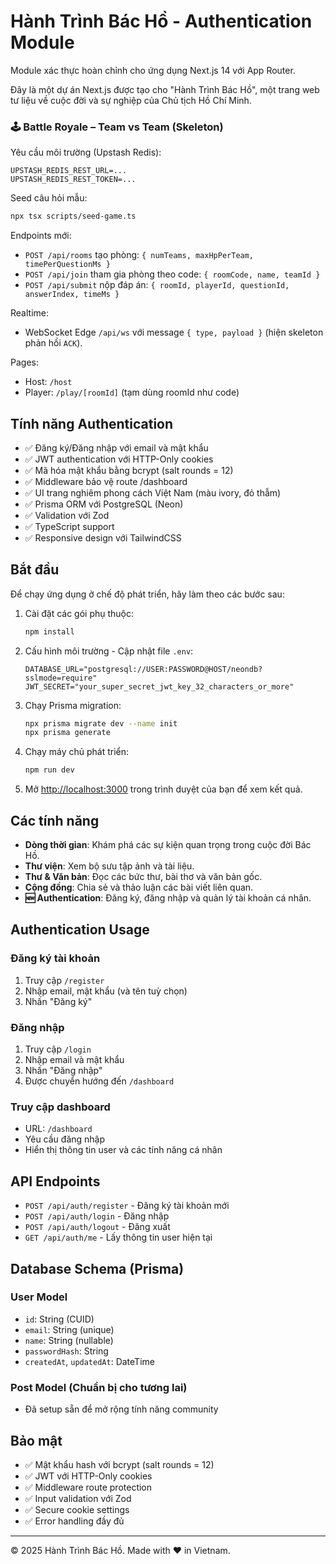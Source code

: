 # Hành Trình Bác Hồ - Authentication Module

Module xác thực hoàn chỉnh cho ứng dụng Next.js 14 với App Router.

Đây là một dự án Next.js được tạo cho "Hành Trình Bác Hồ", một trang web tư liệu về cuộc đời và sự nghiệp của Chủ tịch Hồ Chí Minh.

### 🕹️ Battle Royale – Team vs Team (Skeleton)

Yêu cầu môi trường (Upstash Redis):

```env
UPSTASH_REDIS_REST_URL=...
UPSTASH_REDIS_REST_TOKEN=...
```

Seed câu hỏi mẫu:

```bash
npx tsx scripts/seed-game.ts
```

Endpoints mới:
- `POST /api/rooms` tạo phòng: `{ numTeams, maxHpPerTeam, timePerQuestionMs }`
- `POST /api/join` tham gia phòng theo code: `{ roomCode, name, teamId }`
- `POST /api/submit` nộp đáp án: `{ roomId, playerId, questionId, answerIndex, timeMs }`

Realtime:
- WebSocket Edge `/api/ws` với message `{ type, payload }` (hiện skeleton phản hồi `ACK`).

Pages:
- Host: `/host`
- Player: `/play/[roomId]` (tạm dùng roomId như code)

## Tính năng Authentication

- ✅ Đăng ký/Đăng nhập với email và mật khẩu
- ✅ JWT authentication với HTTP-Only cookies
- ✅ Mã hóa mật khẩu bằng bcrypt (salt rounds = 12)
- ✅ Middleware bảo vệ route /dashboard
- ✅ UI trang nghiêm phong cách Việt Nam (màu ivory, đỏ thẫm)
- ✅ Prisma ORM với PostgreSQL (Neon)
- ✅ Validation với Zod
- ✅ TypeScript support
- ✅ Responsive design với TailwindCSS

## Bắt đầu

Để chạy ứng dụng ở chế độ phát triển, hãy làm theo các bước sau:

1.  Cài đặt các gói phụ thuộc:
    ```bash
    npm install
    ```

2.  Cấu hình môi trường - Cập nhật file `.env`:
    ```env
    DATABASE_URL="postgresql://USER:PASSWORD@HOST/neondb?sslmode=require"
    JWT_SECRET="your_super_secret_jwt_key_32_characters_or_more"
    ```

3.  Chạy Prisma migration:
    ```bash
    npx prisma migrate dev --name init
    npx prisma generate
    ```

4.  Chạy máy chủ phát triển:
    ```bash
    npm run dev
    ```

5.  Mở [http://localhost:3000](http://localhost:3000) trong trình duyệt của bạn để xem kết quả.

## Các tính năng

- **Dòng thời gian**: Khám phá các sự kiện quan trọng trong cuộc đời Bác Hồ.
- **Thư viện**: Xem bộ sưu tập ảnh và tài liệu.
- **Thư & Văn bản**: Đọc các bức thư, bài thơ và văn bản gốc.
- **Cộng đồng**: Chia sẻ và thảo luận các bài viết liên quan.
- **🆕 Authentication**: Đăng ký, đăng nhập và quản lý tài khoản cá nhân.

## Authentication Usage

### Đăng ký tài khoản
1. Truy cập `/register`
2. Nhập email, mật khẩu (và tên tuỳ chọn)
3. Nhấn "Đăng ký"

### Đăng nhập
1. Truy cập `/login`  
2. Nhập email và mật khẩu
3. Nhấn "Đăng nhập"
4. Được chuyển hướng đến `/dashboard`

### Truy cập dashboard
- URL: `/dashboard`
- Yêu cầu đăng nhập
- Hiển thị thông tin user và các tính năng cá nhân

## API Endpoints

- `POST /api/auth/register` - Đăng ký tài khoản mới
- `POST /api/auth/login` - Đăng nhập
- `POST /api/auth/logout` - Đăng xuất
- `GET /api/auth/me` - Lấy thông tin user hiện tại

## Database Schema (Prisma)

### User Model
- `id`: String (CUID)
- `email`: String (unique) 
- `name`: String (nullable)
- `passwordHash`: String
- `createdAt`, `updatedAt`: DateTime

### Post Model (Chuẩn bị cho tương lai)
- Đã setup sẵn để mở rộng tính năng community

## Bảo mật

- ✅ Mật khẩu hash với bcrypt (salt rounds = 12)
- ✅ JWT với HTTP-Only cookies
- ✅ Middleware route protection
- ✅ Input validation với Zod
- ✅ Secure cookie settings
- ✅ Error handling đầy đủ

---

© 2025 Hành Trình Bác Hồ. Made with ❤️ in Vietnam.
